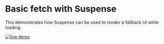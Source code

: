 # Basic fetch with Suspense

This demonstrates how Suspense can be used to render a fallback UI while loading.

<a href="https://react-async.async-library.now.sh/examples/with-suspense">
  <img src="https://img.shields.io/badge/live-demo-blue.svg" alt="live demo">
</a>
